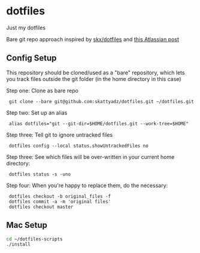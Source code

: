 dotfiles
========

Just my dotfiles

Bare git repo approach inspired by [skx/dotfiles](https://github.com/skx/dotfiles) and [this Atlassian post](https://developer.atlassian.com/blog/2016/02/best-way-to-store-dotfiles-git-bare-repo/)


Config Setup
--------------------

This repository should be cloned/used as a "bare" repository, which lets you track files outside the git folder (in the home directory in this case)

Step one: Clone as bare repo

     git clone --bare git@github.com:skattyadz/dotfiles.git ~/dotfiles.git

Step two: Set up an alias

     alias dotfiles="git --git-dir=$HOME/dotfiles.git --work-tree=$HOME"

Step three: Tell git to ignore untracked files

     dotfiles config --local status.showUntrackedFiles no

Step three: See which files will be over-written in your current home directory:

     dotfiles status -s -uno

Step four: When you're happy to replace them, do the necessary:

     dotfiles checkout -b original_files -f
     dotfiles commit -a -m 'original files'
     dotfiles checkout master


Mac Setup
--------------------

```bash
cd ~/dotfiles-scripts
./install
```



